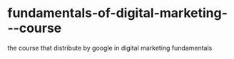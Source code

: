 # fundamentals-of-digital-marketing---course
the course that distribute by google in digital marketing fundamentals
